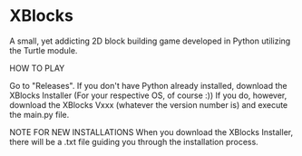 # XBlocks
A small, yet addicting 2D block building game developed in Python utilizing the Turtle module.

HOW TO PLAY

Go to "Releases".
If you don't have Python already installed, download the XBlocks Installer (For your respective OS, of course :))
If you do, however, download the XBlocks Vxxx (whatever the version number is) and execute the main.py file.

NOTE FOR NEW INSTALLATIONS
When you download the XBlocks Installer, there will be a .txt file guiding you through the installation process.
